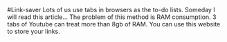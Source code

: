 #Link-saver
Lots of us use tabs in browsers as the to-do lists. Someday I will read this article...
The problem of this method is RAM consumption. 3 tabs of Youtube can treat more than 8gb of RAM.
You can use this website to store your links.
